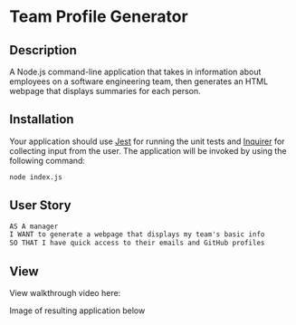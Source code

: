 # Team Profile Generator

## Description 
A Node.js command-line application that takes in information about employees on a software engineering team, then generates an HTML webpage that displays summaries for each person.

## Installation 
Your application should use [Jest](https://www.npmjs.com/package/jest) for running the unit tests and [Inquirer](https://www.npmjs.com/package/inquirer/v/8.2.4) for collecting input from the user. The application will be invoked by using the following command:

```bash
node index.js
```
## User Story

```md
AS A manager
I WANT to generate a webpage that displays my team's basic info
SO THAT I have quick access to their emails and GitHub profiles
```

## View
View walkthrough video here: 

Image of resulting application below
